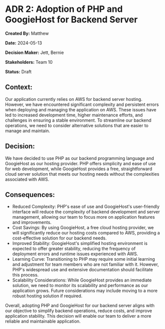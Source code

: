 # ADR 2: Adoption of PHP and GoogieHost for Backend Server

**Created By:** Matthew

**Date:** 2024-05-13

**Decision Maker:** Jett, Bernie

**Stakeholders:** Team 10

**Status:** Draft

## Context:
Our application currently relies on AWS for backend server hosting. However, we have encountered significant complexity and persistent errors when deploying and managing the application on AWS. These issues have led to increased development time, higher maintenance efforts, and challenges in ensuring a stable environment. To streamline our backend operations, we need to consider alternative solutions that are easier to manage and maintain.

## Decision:
We have decided to use PHP as our backend programming language and GoogieHost as our hosting provider. PHP offers simplicity and ease of use for web development, while GoogieHost provides a free, straightforward cloud server solution that meets our hosting needs without the complexities associated with AWS.

## Consequences:
- Reduced Complexity: PHP's ease of use and GoogieHost's user-friendly interface will reduce the complexity of backend development and server management, allowing our team to focus more on application features and improvements.
- Cost Savings: By using GoogieHost, a free cloud hosting provider, we will significantly reduce our hosting costs compared to AWS, providing a cost-effective solution for our backend needs.
- Improved Stability: GoogieHost's simplified hosting environment is expected to offer greater stability, reducing the frequency of deployment errors and runtime issues experienced with AWS.
- Learning Curve: Transitioning to PHP may require some initial learning and adjustment for team members who are not familiar with it. However, PHP's widespread use and extensive documentation should facilitate this process.
- Scalability Considerations: While GoogieHost provides an immediate solution, we need to monitor its scalability and performance as our application grows. Future considerations may include moving to a more robust hosting solution if required.

Overall, adopting PHP and GoogieHost for our backend server aligns with our objective to simplify backend operations, reduce costs, and improve application stability. This decision will enable our team to deliver a more reliable and maintainable application.